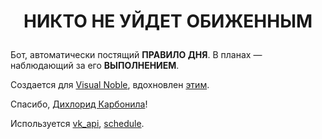 # <p align="center">НИКТО НЕ УЙДЕТ ОБИЖЕННЫМ</p>

Бот, автоматически постящий **ПРАВИЛО ДНЯ**.
В планах — наблюдающий за его **ВЫПОЛНЕНИЕМ**. 

Создается для [Visual Noble](https://vk.com/visualnoble),
вдохновлен [этим](https://vk.com/wall-108624900_2637).

Спасибо, [Дихлорид Карбонила](https://vk.com/id370446158)!

Используется [vk_api](https://github.com/python273/vk_api),
[schedule](https://github.com/dbader/schedule).
